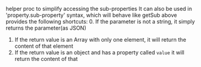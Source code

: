 helper proc to simplify accessing the sub-properties
  It can also be used in 'property.sub-property' syntax, which will behave like getSub above
  provides the following shortcuts:
  0. If the parameter is not a string, it simply returns the parameter(as JSON)
  1. If the return value is an Array with only one element, it will return the content of that element
  2. If the return value is an object and has a property called `value` it will return the content of that